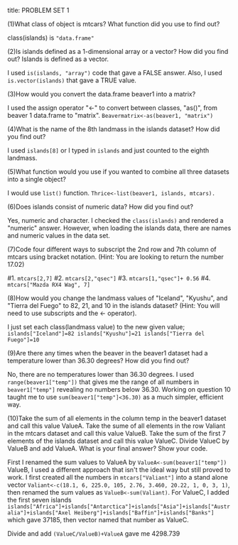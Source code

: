 title: PROBLEM SET 1

(1)What class of object is mtcars? What function did you use to find out? 

class(islands) is `"data.frame"`

(2)Is islands defined as a 1-dimensional array or a vector? How did you find out? Islands is defined as a vector. 

I used `is(islands, "array")` code that gave a FALSE answer. Also, I used `is.vector(islands)` that gave a TRUE value.

(3)How would you convert the data.frame beaver1 into a matrix? 

I used the assign operator "<-" to convert between classes, "as()", from beaver 1 data.frame to "matrix". `Beavermatrix<-as(beaver1, "matrix")`

(4)What is the name of the 8th landmass in the islands dataset? How did you find out? 

I used `islands[8]` or I typed in `islands` and just counted to the eighth landmass.

(5)What function would you use if you wanted to combine all three datasets into a single object? 

I would use `list()` function. `Thrice<-list(beaver1, islands, mtcars).`

(6)Does islands consist of numeric data? How did you find out? 

Yes, numeric and character. I checked the `class(islands)` and rendered a "numeric" answer. However, when loading the islands data, there are names and numeric values in the data set.

(7)Code four different ways to subscript the 2nd row and 7th column of mtcars using bracket notation. (Hint: You are looking to return the number 17.02) 

#1. `mtcars[2,7]` #2. `mtcars[2,"qsec"]` #3. `mtcars[1,"qsec"]+ 0.56` #4. `mtcars["Mazda RX4 Wag", 7]`

(8)How would you change the landmass values of "Iceland", "Kyushu", and "Tierra del Fuego" to 82, 21, and 10 in the islands dataset? (Hint: You will need to use subscripts and the <- operator). 

I just set each class(landmass value) to the new given value; `islands["Iceland"]=82 islands["Kyushu"]=21 islands["Tierra del Fuego"]=10`

(9)Are there any times when the beaver in the beaver1 dataset had a temperature lower than 36.30 degrees? How did you find out?

No, there are no temperatures lower than 36.30 degrees. I used `range(beaver1["temp"])` that gives me the range of all numbers in `beaver1["temp"]` revealing no numbers below 36.30. Working on question 10 taught me to use `sum(beaver1["temp"]<36.30)` as a much simpler, efficient way.

(10)Take the sum of all elements in the column temp in the beaver1 dataset and call this value ValueA. Take the sume of all elements in the row Valiant in the mtcars dataset and call this value ValueB. Take the sum of the first 7 elements of the islands dataset and call this value ValueC. Divide ValueC by ValueB and add ValueA. What is your final answer? Show your code.

First I renamed the sum values to ValueA by `ValueA<-sum(beaver1["temp"])` ValueB, I used a different approach that isn't the ideal way but still proved to work. I first created all the numbers in `mtcars["Valiant"]` into a stand alone vector `Valiant<-c(18.1, 6, 225.0, 105, 2.76, 3.460, 20.22, 1, 0, 3, 1)`, then renamed the sum values as `ValueB<-sum(Valiant)`. For ValueC, I added the first seven islands `islands["Africa"]+islands["Antarctica"]+islands["Asia"]+islands["Australia"]+islands["Axel Heiberg"]+islands["Baffin"]+islands["Banks"]` which gave 37185, then vector named that number as ValueC.

Divide and add `(ValueC/ValueB)+ValueA` gave me 4298.739

